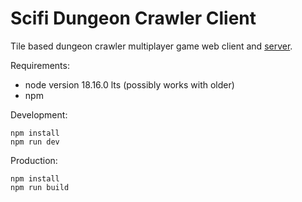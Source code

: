 # Scifi Dungeon Crawler Client
Tile based dungeon crawler multiplayer game web client and [server](https://github.com/leolastikka/scifi-dungeon-crawler-server).

Requirements:
* node version 18.16.0 lts (possibly works with older)
* npm

Development:
```
npm install
npm run dev
```

Production:
```
npm install
npm run build
```
